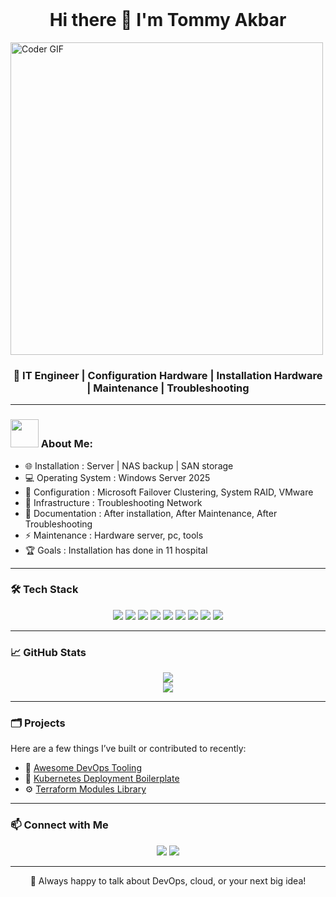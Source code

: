 <!-- Banner Image -->
<br>
<h1 align="center">Hi there 👋 I'm Tommy Akbar</h1>
<img src="https://media.giphy.com/media/SWoSkN6DxTszqIKEqv/giphy.gif" alt="Coder GIF" width="500">

<h3 align="center">🚀 IT Engineer | Configuration Hardware | Installation Hardware | Maintenance | Troubleshooting</h3>

---

### <img src="https://github.com/TheDudeThatCode/TheDudeThatCode/blob/master/Assets/Developer.gif" width="45" /> About Me:

- 🌐 Installation : Server | NAS backup | SAN storage
- 💻 Operating System : Windows Server 2025
- 🐳 Configuration : Microsoft Failover Clustering, System RAID, VMware
- 🧰 Infrastructure : Troubleshooting Network
- 📜 Documentation : After installation, After Maintenance, After Troubleshooting
- ⚡ Maintenance : Hardware server, pc, tools
- 🏆 Goals : Installation has done in 11 hospital

---

### 🛠️ Tech Stack

<div align="center">

<!-- Installation -->
<img src="https://img.shields.io/badge/Installation Server-232F3E?style=for-the-badge&logo=amazonaws&logoColor=white"/>
<img src="https://img.shields.io/badge/Installation SAN-0078D4?style=for-the-badge&logo=microsoftazure&logoColor=white"/>
<img src="https://img.shields.io/badge/Installation NAS-0078D4?style=for-the-badge&logo=microsoftazure&logoColor=white"/>

<!-- Configuration -->
<img src="https://img.shields.io/badge/Configuration System RAID-2496ED?style=for-the-badge&logo=docker&logoColor=white"/>
<img src="https://img.shields.io/badge/Configuration Failover Clustering-326CE5?style=for-the-badge&logo=kubernetes&logoColor=white"/>

<!-- Maintenance -->
<img src="https://img.shields.io/badge/Server-3776AB?style=for-the-badge&logo=python&logoColor=white"/>

<!-- Troubleshooting Tools -->
<img src="https://img.shields.io/badge/PC-623CE4?style=for-the-badge&logo=terraform&logoColor=white"/>
<img src="https://img.shields.io/badge/Printer-EE0000?style=for-the-badge&logo=ansible&logoColor=white"/>
<img src="https://img.shields.io/badge/GitHub%20Actions-2088FF?style=for-the-badge&logo=github-actions&logoColor=white"/>

</div>

---

### 📈 GitHub Stats

<div align="center">
  <img src="https://github-readme-stats.vercel.app/api?username=your-github-username&show_icons=true&theme=github_dark&hide_title=true&hide_rank=false" />
  <br/>
  <img src="https://github-readme-streak-stats.herokuapp.com?user=your-github-username&theme=dark&hide_border=true" />
</div>

---

### 🗂️ Projects

Here are a few things I’ve built or contributed to recently:

- 🚀 [Awesome DevOps Tooling](https://github.com/your-github-username/awesome-devops-tooling)
- 🧩 [Kubernetes Deployment Boilerplate](https://github.com/your-github-username/k8s-deployment-boilerplate)
- ⚙️ [Terraform Modules Library](https://github.com/your-github-username/terraform-modules)

---

### 📫 Connect with Me

<div align="center">
  <a href="[[https://linkedin.com/in/your-profile](https://www.linkedin.com/in/mukhammad-bustommy-akbar)](https://www.linkedin.com/in/mukhammad-bustommy-akbar-b15758168/)"><img src="https://img.shields.io/badge/LinkedIn-0A66C2?style=for-the-badge&logo=linkedin&logoColor=white"/></a>
  <a href="mailto:youremail@example.com"><img src="https://img.shields.io/badge/Email-D14836?style=for-the-badge&logo=gmail&logoColor=white"/></a>
</div>

---

<p align="center">💬 Always happy to talk about DevOps, cloud, or your next big idea!</p>
